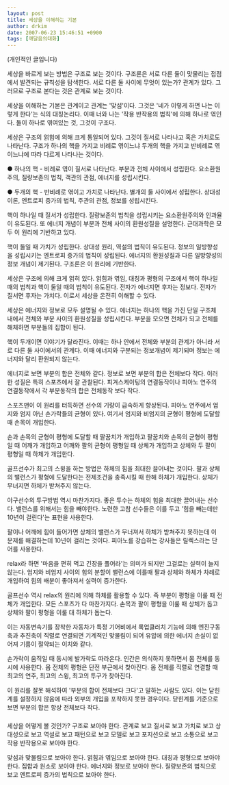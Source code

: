 ```yaml
---
layout: post
title: 세상을 이해하는 기본
author: drkim
date: 2007-06-23 15:46:51 +0900
tags: [깨달음의대화]
---
```

(개인적인 글입니다)
  

  
세상을 바르게 보는 방법은 구조로 보는 것이다. 구조론은 서로 다른 둘이 맞물리는 접점에서 발견되는 규칙성을 탐색한다. 서로 다른 둘 사이에 무엇이 있는가? 관계가 있다. 그러므로 구조로 본다는 것은 관계로 보는 것이다.
  

  
세상을 이해하는 기본은 관계이고 관계는 '맞섬'이다. 그것은 '네가 이렇게 하면 나는 이렇게 한다'는 식의 대칭논리다. 이때 너와 나는 '작용 반작용의 법칙'에 의해 하나로 엮인다. 둘이 하나로 엮여있는 것, 그것이 구조다. 
  

  
세상은 구조의 얽힘에 의해 크게 통일되어 있다. 그것이 질서로 나타나고 혹은 가치로도 나타난다. 구조가 하나의 핵을 가지고 비례로 엮이느냐 두개의 핵을 가지고 반비례로 엮이느냐에 따라 다르게 나타나는 것이다. 
  

  
● 하나의 핵 - 비례로 엮이 질서로 나타난다. 부분과 전체 사이에서 성립한다. 요소환원주의, 질량보존의 법칙, 객관의 관점, 에너지를 성립시킨다. 
  

  
● 두개의 핵 - 반비례로 엮이고 가치로 나타난다. 별개의 둘 사이에서 성립한다. 상대성 이론, 엔트로피 증가의 법칙, 주관의 관점, 정보를 성립시킨다. 
  

  
핵이 하나일 때 질서가 성립한다. 질량보존의 법칙을 성립시키는 요소환원주의와 인과율이 유도된다. 또 에너지 개념이 부분과 전체 사이의 환원성질을 설명한다. 근대과학은 모두 이 원리에 기반하고 있다. 
  

  
핵이 둘일 때 가치가 성립한다. 상대성 원리, 역설의 법칙이 유도된다. 정보의 일방향성을 성립시키는 엔트로피 증가의 법칙이 성립된다. 에너지의 환원성질과 다른 일방향성의 정보 개념이 제기된다. 구조론은 이 원리에 기반한다. 
  

  
세상은 구조에 의해 크게 얽혀 있다. 얽힘과 엮임, 대칭과 평형의 구조에서 핵이 하나일 때의 법칙과 핵이 둘일 때의 법칙이 유도된다. 전자가 에너지면 후자는 정보다. 전자가 질서면 후자는 가치다. 이로서 세상을 온전히 이해할 수 있다. 
  

  
세상은 에너지와 정보로 모두 설명될 수 있다. 에너지는 하나의 핵을 가진 단일 구조체 내에서 전체와 부분 사이의 환원성질을 성립시킨다. 부분을 모으면 전체가 되고 전체를 해체하면 부분들의 집합이 된다. 
  

  
핵이 두개이면 이야기가 달라진다. 이때는 하나 안에서 전체와 부분의 관계가 아니라 서로 다른 둘 사이에서의 관계다. 이때 에너지와 구분되는 정보개념이 제기되며 정보는 에너지와 달리 환원되지 않는다. 
  

  
에너지로 보면 부분의 합은 전체와 같다. 정보로 보면 부분의 합은 전체보다 작다. 이러한 성질은 특히 스포츠에서 잘 관찰된다. 피겨스케이팅의 연결동작이나 피아노 연주의 연결동작에서 각 부분동작의 합은 전체동작 보다 작다. 
  

  
스포츠맨이 이 원리를 터득하면 선수의 기량이 급속하게 향상된다. 피아노 연주에서 엄지와 엄지 아닌 손가락들의 균형이 있다. 여기서 엄지와 비엄지의 균형이 평형에 도달할 때 손목이 개입한다. 
  

  
손과 손목의 균형이 평형에 도달할 때 팔꿈치가 개입하고 팔꿈치와 손목의 균형이 평형일 때 어깨가 개입하고 어깨와 팔의 균형이 평형일 때 상체가 개입하고 상체와 두 팔이 평형일 때 하체가 개입한다.
  

  
골프선수가 최고의 스윙을 하는 방법은 하체의 힘을 최대한 끌어내는 것이다. 팔과 상체의 밸런스가 평형에 도달한다는 전제조건을 충족시킬 때 한해 하체가 개입한다. 상체가 무너지면 하체가 받쳐주지 않는다. 
   

  
야구선수의 투구방법 역시 마찬가지다. 좋은 투수는 하체의 힘을 최대한 끌어내는 선수다. 밸런스를 위해서는 힘을 빼야한다. 노련한 고참 선수들은 이를 두고 '힘을 빼는데만 10년이 걸린다'는 표현을 사용한다. 
  

  
팔이나 어깨에 힘이 들어가면 상체의 밸런스가 무너져서 하체가 받쳐주지 못하는데 이 문제를 해결하는데 10년이 걸리는 것이다. 피아노를 강습하는 강사들은 릴렉스라는 단어를 사용한다. 
  

  
relax라 하면 '마음을 편히 먹고 긴장을 풀어라'는 의미가 되지만 그걸로는 실력이 늘지 않는다. 엄지와 비엄지 사이의 힘의 분할이 밸런스에 이를때 팔과 상체와 하체가 차례로 개입하여 힘의 배분이 좋아져서 실력이 증가한다. 
  

  
골프선수 역시 relax의 원리에 의해 하체를 활용할 수 있다. 즉 부분이 평형을 이룰 때 전체가 개입한다. 모든 스포츠가 다 마찬가지다. 손목과 팔이 평형을 이룰 때 상체가 돕고 상체와 팔이 평형을 이룰 대 하체가 돕는다. 
   

  
이는 자동변속기를 장착한 자동차가 특정 기어비에서 록업클러치 기능에 의해 엔진구동축과 추진축이 직렬로 연결되면 기계적인 맞물림이 되어 유압에 의한 에너지 손실이 없어져 기름이 절약되는 이치와 같다. 
  

  
손가락이 움직일 때 동시에 발가락도 따라온다. 인간은 의식하지 못하면서 몸 전체를 동시에 사용한다. 몸 전체의 평형은 단전 부근에서 찾아진다. 몸 전체를 직렬로 연결할 때 최고의 연주, 최고의 스윙, 최고의 투구가 찾아진다. 
  

  
이 원리를 잘못 해석하여 '부분의 합이 전체보다 크다'고 말하는 사람도 있다. 이는 닫힌계를 설정하지 않음에 따라 외부의 개입을 포착하지 못한 경우이다. 닫힌계를 기준으로 보면 부분의 합은 항상 전체보다 작다.
   

  

  
###
   

  
세상을 어떻게 볼 것인가? 구조로 보아야 한다. 관계로 보고 질서로 보고 가치로 보고 상대성으로 보고 역설로 보고 패턴으로 보고 모델로 보고 포지션으로 보고 소통으로 보고 작용 반작용으로 보아야 한다. 
  

  
맞섬과 맞물림으로 보아야 한다. 얽힘과 엮임으로 보아야 한다. 대칭과 평형으로 보아야 한다. 집합과 원소로 보아야 한다. 에너지와 정보로 보아야 한다. 질량보존의 법칙으로 보고 엔트로피 증가의 법칙으로 보아야 한다.
